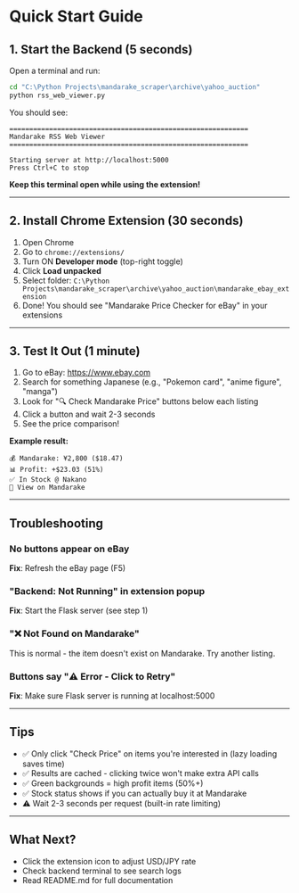 # Quick Start Guide

## 1. Start the Backend (5 seconds)

Open a terminal and run:

```bash
cd "C:\Python Projects\mandarake_scraper\archive\yahoo_auction"
python rss_web_viewer.py
```

You should see:
```
============================================================
Mandarake RSS Web Viewer
============================================================

Starting server at http://localhost:5000
Press Ctrl+C to stop
```

**Keep this terminal open while using the extension!**

---

## 2. Install Chrome Extension (30 seconds)

1. Open Chrome
2. Go to `chrome://extensions/`
3. Turn ON **Developer mode** (top-right toggle)
4. Click **Load unpacked**
5. Select folder: `C:\Python Projects\mandarake_scraper\archive\yahoo_auction\mandarake_ebay_extension`
6. Done! You should see "Mandarake Price Checker for eBay" in your extensions

---

## 3. Test It Out (1 minute)

1. Go to eBay: https://www.ebay.com
2. Search for something Japanese (e.g., "Pokemon card", "anime figure", "manga")
3. Look for "🔍 Check Mandarake Price" buttons below each listing
4. Click a button and wait 2-3 seconds
5. See the price comparison!

**Example result:**
```
💰 Mandarake: ¥2,800 ($18.47)
📊 Profit: +$23.03 (51%)
✅ In Stock @ Nakano
🔗 View on Mandarake
```

---

## Troubleshooting

### No buttons appear on eBay

**Fix**: Refresh the eBay page (F5)

### "Backend: Not Running" in extension popup

**Fix**: Start the Flask server (see step 1)

### "❌ Not Found on Mandarake"

This is normal - the item doesn't exist on Mandarake. Try another listing.

### Buttons say "⚠️ Error - Click to Retry"

**Fix**: Make sure Flask server is running at localhost:5000

---

## Tips

- ✅ Only click "Check Price" on items you're interested in (lazy loading saves time)
- ✅ Results are cached - clicking twice won't make extra API calls
- ✅ Green backgrounds = high profit items (50%+)
- ✅ Stock status shows if you can actually buy it at Mandarake
- ⚠️ Wait 2-3 seconds per request (built-in rate limiting)

---

## What Next?

- Click the extension icon to adjust USD/JPY rate
- Check backend terminal to see search logs
- Read README.md for full documentation

